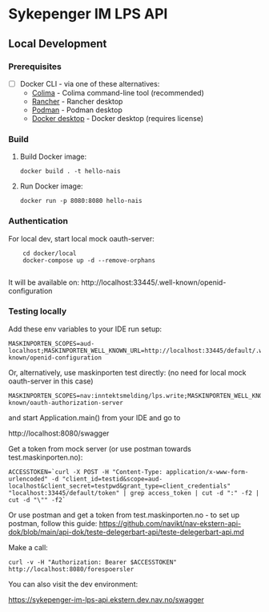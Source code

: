 # Sykepenger IM LPS API

## Local Development

### Prerequisites

- [ ] Docker CLI - via one of these alternatives:
   - [Colima](https://github.com/abiosoft/colima) - Colima command-line tool (recommended)
   - [Rancher](https://rancherdesktop.io) - Rancher desktop
   - [Podman](https://podman-desktop.io) - Podman desktop
   - [Docker desktop](https://www.docker.com/products/docker-desktop/) - Docker desktop (requires license)

### Build

1. Build Docker image:

    ```shell
    docker build . -t hello-nais
    ```

2. Run Docker image:

    ```shell
    docker run -p 8080:8080 hello-nais
    ```

### Authentication

For local dev, start local mock oauth-server:
```
    cd docker/local
    docker-compose up -d --remove-orphans
    
```
It will be available on: http://localhost:33445/.well-known/openid-configuration

### Testing locally


Add these env variables to your IDE run setup:

```
MASKINPORTEN_SCOPES=aud-localhost;MASKINPORTEN_WELL_KNOWN_URL=http://localhost:33445/default/.well-known/openid-configuration
```

Or, alternatively, use maskinporten test directly: (no need for local mock oauth-server in this case)
```
MASKINPORTEN_SCOPES=nav:inntektsmelding/lps.write;MASKINPORTEN_WELL_KNOWN_URL=https://test.maskinporten.no/.well-known/oauth-authorization-server
```
and start Application.main() from your IDE and go to

http://localhost:8080/swagger

Get a token from mock server (or use postman towards test.maskinporten.no):
```
ACCESSTOKEN=`curl -X POST -H "Content-Type: application/x-www-form-urlencoded" -d "client_id=testid&scope=aud-localhost&client_secret=testpwd&grant_type=client_credentials" "localhost:33445/default/token" | grep access_token | cut -d ":" -f2 | cut -d "\"" -f2`
```

Or use postman and get a token from test.maskinporten.no - to set up postman, follow this guide:
https://github.com/navikt/nav-ekstern-api-dok/blob/main/api-dok/teste-delegerbart-api/teste-delegerbart-api.md

Make a call:
```
curl -v -H "Authorization: Bearer $ACCESSTOKEN" http://localhost:8080/forespoersler
```

You can also visit the dev environment:

https://sykepenger-im-lps-api.ekstern.dev.nav.no/swagger


